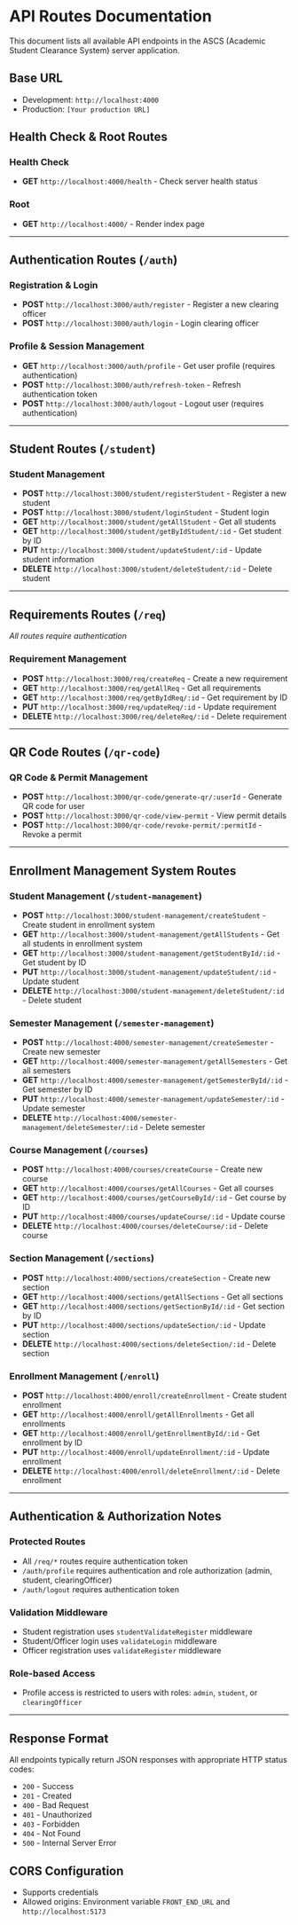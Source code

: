 # API Routes Documentation

This document lists all available API endpoints in the ASCS (Academic Student Clearance System) server application.

## Base URL

- Development: `http://localhost:4000`
- Production: `[Your production URL]`

## Health Check & Root Routes

### Health Check

- **GET** `http://localhost:4000/health` - Check server health status

### Root

- **GET** `http://localhost:4000/` - Render index page

---

## Authentication Routes (`/auth`)

### Registration & Login

- **POST** `http://localhost:3000/auth/register` - Register a new clearing officer
- **POST** `http://localhost:3000/auth/login` - Login clearing officer

### Profile & Session Management

- **GET** `http://localhost:3000/auth/profile` - Get user profile (requires authentication)
- **POST** `http://localhost:3000/auth/refresh-token` - Refresh authentication token
- **POST** `http://localhost:3000/auth/logout` - Logout user (requires authentication)

---

## Student Routes (`/student`)

### Student Management

- **POST** `http://localhost:3000/student/registerStudent` - Register a new student
- **POST** `http://localhost:3000/student/loginStudent` - Student login
- **GET** `http://localhost:3000/student/getAllStudent` - Get all students
- **GET** `http://localhost:3000/student/getByIdStudent/:id` - Get student by ID
- **PUT** `http://localhost:3000/student/updateStudent/:id` - Update student information
- **DELETE** `http://localhost:3000/student/deleteStudent/:id` - Delete student

---

## Requirements Routes (`/req`)

_All routes require authentication_

### Requirement Management

- **POST** `http://localhost:3000/req/createReq` - Create a new requirement
- **GET** `http://localhost:3000/req/getAllReq` - Get all requirements
- **GET** `http://localhost:3000/req/getByIdReq/:id` - Get requirement by ID
- **PUT** `http://localhost:3000/req/updateReq/:id` - Update requirement
- **DELETE** `http://localhost:3000/req/deleteReq/:id` - Delete requirement

---

## QR Code Routes (`/qr-code`)

### QR Code & Permit Management

- **POST** `http://localhost:3000/qr-code/generate-qr/:userId` - Generate QR code for user
- **POST** `http://localhost:3000/qr-code/view-permit` - View permit details
- **POST** `http://localhost:3000/qr-code/revoke-permit/:permitId` - Revoke a permit

---

## Enrollment Management System Routes

### Student Management (`/student-management`)

- **POST** `http://localhost:3000/student-management/createStudent` - Create student in enrollment system
- **GET** `http://localhost:3000/student-management/getAllStudents` - Get all students in enrollment system
- **GET** `http://localhost:3000/student-management/getStudentById/:id` - Get student by ID
- **PUT** `http://localhost:3000/student-management/updateStudent/:id` - Update student
- **DELETE** `http://localhost:3000/student-management/deleteStudent/:id` - Delete student

### Semester Management (`/semester-management`)

- **POST** `http://localhost:4000/semester-management/createSemester` - Create new semester
- **GET** `http://localhost:4000/semester-management/getAllSemesters` - Get all semesters
- **GET** `http://localhost:4000/semester-management/getSemesterById/:id` - Get semester by ID
- **PUT** `http://localhost:4000/semester-management/updateSemester/:id` - Update semester
- **DELETE** `http://localhost:4000/semester-management/deleteSemester/:id` - Delete semester

### Course Management (`/courses`)

- **POST** `http://localhost:4000/courses/createCourse` - Create new course
- **GET** `http://localhost:4000/courses/getAllCourses` - Get all courses
- **GET** `http://localhost:4000/courses/getCourseById/:id` - Get course by ID
- **PUT** `http://localhost:4000/courses/updateCourse/:id` - Update course
- **DELETE** `http://localhost:4000/courses/deleteCourse/:id` - Delete course

### Section Management (`/sections`)

- **POST** `http://localhost:4000/sections/createSection` - Create new section
- **GET** `http://localhost:4000/sections/getAllSections` - Get all sections
- **GET** `http://localhost:4000/sections/getSectionById/:id` - Get section by ID
- **PUT** `http://localhost:4000/sections/updateSection/:id` - Update section
- **DELETE** `http://localhost:4000/sections/deleteSection/:id` - Delete section

### Enrollment Management (`/enroll`)

- **POST** `http://localhost:4000/enroll/createEnrollment` - Create student enrollment
- **GET** `http://localhost:4000/enroll/getAllEnrollments` - Get all enrollments
- **GET** `http://localhost:4000/enroll/getEnrollmentById/:id` - Get enrollment by ID
- **PUT** `http://localhost:4000/enroll/updateEnrollment/:id` - Update enrollment
- **DELETE** `http://localhost:4000/enroll/deleteEnrollment/:id` - Delete enrollment

---

## Authentication & Authorization Notes

### Protected Routes

- All `/req/*` routes require authentication token
- `/auth/profile` requires authentication and role authorization (admin, student, clearingOfficer)
- `/auth/logout` requires authentication token

### Validation Middleware

- Student registration uses `studentValidateRegister` middleware
- Student/Officer login uses `validateLogin` middleware
- Officer registration uses `validateRegister` middleware

### Role-based Access

- Profile access is restricted to users with roles: `admin`, `student`, or `clearingOfficer`

---

## Response Format

All endpoints typically return JSON responses with appropriate HTTP status codes:

- `200` - Success
- `201` - Created
- `400` - Bad Request
- `401` - Unauthorized
- `403` - Forbidden
- `404` - Not Found
- `500` - Internal Server Error

## CORS Configuration

- Supports credentials
- Allowed origins: Environment variable `FRONT_END_URL` and `http://localhost:5173`
